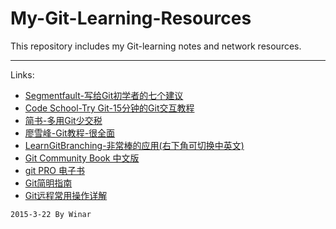 ﻿# My-Git-Learning-Resources

This repository includes my Git-learning notes and network resources.

---

Links:
* [Segmentfault-写给Git初学者的七个建议](http://segmentfault.com/a/1190000000369293)
* [Code School-Try Git-15分钟的Git交互教程](http://try.github.io/levels/1/challenges/1)
* [简书-多用Git少交税](http://www.jianshu.com/p/8a985c622e61)
* [廖雪峰-Git教程-很全面](http://www.liaoxuefeng.com/wiki/0013739516305929606dd18361248578c67b8067c8c017b000)
* [LearnGitBranching-非常棒的应用(右下角可切换中英文)](http://pcottle.github.io/learnGitBranching/)
* [Git Community Book 中文版](http://gitbook.liuhui998.com/index.html)
* [git PRO 电子书](http://gitbook.liuhui998.com/index.html)
* [Git简明指南](http://rogerdudler.github.io/git-guide/index.zh.html)
* [Git远程常用操作详解](http://www.qingdou.me/5027.html)

`2015-3-22 By Winar`
